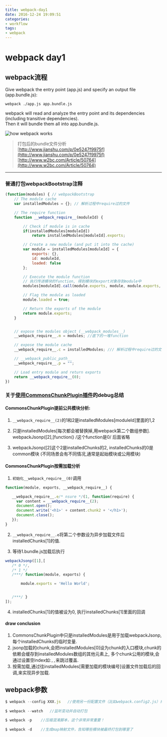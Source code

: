 ```yaml
---
title: webpack-day1
date: 2016-12-24 19:09:51
categories:
- workflow
tags:
- webpack
---
```

# webpack day1
## webpack流程

Give webpack the entry point (app.js) and specify an output file (app.bundle.js):

`webpack ./app.js app.bundle.js`

webpack will read and analyze the entry point and its dependencies (including transitive dependencies).   
Then it will bundle them all into app.bundle.js.
<!--more-->

![how webpack works](https://dtinth.github.io/webpack-docs-images/usage/how-it-works.png?imageView/0/w/720)

> 打包后的bundle文件分析  
> [http://www.jianshu.com/p/0e5247f9975f](http://www.jianshu.com/p/0e5247f9975f)  
> [http://www.w2bc.com/Article/50764](http://www.w2bc.com/Article/50764)

---
### 普通打包webpackBootstrap注释
```js
(function(modules) { // webpackBootstrap
	// The module cache
	var installedModules = {}; // 解析过程中require过的文件

	// The require function
	function __webpack_require__(moduleId) {

		// Check if module is in cache
		if(installedModules[moduleId])
			return installedModules[moduleId].exports;

		// Create a new module (and put it into the cache)
		var module = installedModules[moduleId] = {
			exports: {},
			id: moduleId,
			loaded: false
		};

		// Execute the module function
		// 执行传进模块的function, 得到模块的export对象存到module中
		modules[moduleId].call(module.exports, module, module.exports, __webpack_require__);

		// Flag the module as loaded
		module.loaded = true;

		// Return the exports of the module
		return module.exports;
	}


	// expose the modules object (__webpack_modules__)
	__webpack_require__.m = modules; //底下的一堆function

	// expose the module cache
	__webpack_require__.c = installedModules; /// 解析过程中require过的文件,执行传进模块的function, 得到模块的export对象存到module中

	// __webpack_public_path__
	__webpack_require__.p = "";

	// Load entry module and return exports
	return __webpack_require__(0);
})
```

### 关于[使用CommonsChunkPlugin插件](https://segmentfault.com/a/1190000006814420#articleHeader5)的debug总结

#### CommonsChunkPlugin提前公共模块分析:

 1. `__webpack_require__(2)`的1和2是installedModules[moduleId]里面的1,2

 2. 只是installedModules[每次都会被替换掉,用webpack第二个数组参数]. webpackJsonp([2],[function() /这个function是0/ 后面省略

 3. webpackJsonp([2]这个2是installedChunks的2, installedChunks的0是common模块 (不同场景会有不同情况,通常是起始模块或公用模块)

#### CommonsChunkPlugin按需加载分析

 1. `初始化__webpack_require__(0)`调用
 ```js
 function(module, exports, __webpack_require__) {

	__webpack_require__.e/* nsure */(1, function(require) {
	  var content = __webpack_require__(2);
	  document.open();
	  document.write('<h1>' + content.chunk2 + '</h1>');
	  document.close();
	});
 }
 ```

 2. `__webpack_require__.e`将第二个参数设为异步加载文件后installedChunks[1]的值.

 3. 等待1.bundle.js加载后执行
 ```js
 webpackJsonp([1],[
    /* 0 */,
    /* 1 */
    /***/ function(module, exports) {

        module.exports = 'Hello World';


    /***/ }
]);
```
4. installedChunks[1]的值被设为0, 执行installedChunks[1]里面的回调

#### draw conclusion
 1. CommonsChunkPlugin中只是installedModules是用于加载webpackJsonp,每个installedChunks的临时变量.
 2. jsonp加载的chunk,会把installedModules[0]设为chunk的入口模块,chunk的依赖会缓存到installedModules数组的其他元素上,
 多个chunk公用的模块,会通过设置空index如:`,,`来跳过覆盖.
 3. 按需加载,通过往installedModules[需要加载的模块编号]设置文件加载后的回调,来实现异步加载.

## webpack参数

```js
$ webpack --config XXX.js   //使用另一份配置文件（比如webpack.config2.js）来打包
 
$ webpack --watch   //监听变动并自动打包
 
$ webpack -p    //压缩混淆脚本，这个非常非常重要！
 
$ webpack -d    //生成map映射文件，告知哪些模块被最终打包到哪里了
```